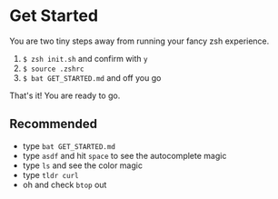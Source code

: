 # Get Started

You are two tiny steps away from running your fancy zsh experience.

1. `$ zsh init.sh` and confirm with `y`
2. `$ source .zshrc`
3. `$ bat GET_STARTED.md` and off you go

That's it! You are ready to go.

## Recommended

- type `bat GET_STARTED.md`
- type `asdf` and hit `space` to see the autocomplete magic
- type `ls` and see the color magic
- type `tldr curl`
- oh and check `btop` out